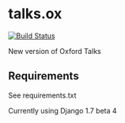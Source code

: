 talks.ox
========
[![Build Status](https://travis-ci.org/ox-it/talks.ox.svg?branch=master)](https://travis-ci.org/ox-it/talks.ox)

New version of Oxford Talks

Requirements
------------

See requirements.txt

Currently using Django 1.7 beta 4
